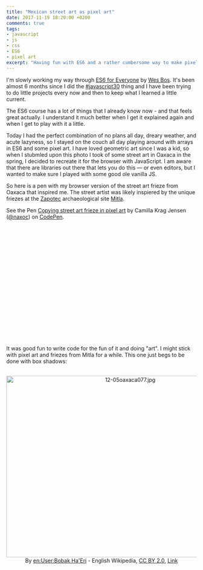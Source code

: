 ```yaml
---
title: "Mexican street art as pixel art"
date: 2017-11-19 18:20:00 +0200
comments: true
tags:
- javascript
- js
- css
- ES6
- pixel art
excerpt: "Having fun with ES6 and a rather cumbersome way to make pixel art."
---
```

I'm slowly working my way through [ES6 for Everyone](https://es6.io/) by [Wes Bos](http://wesbos.com/). It's been almost 6 months since I did the [#javascript30](http://javascript30.com/) thing and I have been trying to do little projects every now and then to keep what I learned a little current.

The ES6 course has a lot of things that I already know now - and that feels great actually. I understand it much better when I get it explained again and when I get to play with it a little.

Today I had the perfect combination of no plans all day, dreary weather, and acute lazyness, so I stayed on the couch all day playing around with arrays in ES6 and some pixel art. I have loved geometric art since I was a kid, so when I stubmled upon this photo I took of some street art in Oaxaca in the spring, I decided to recreate it for the browser with JavaScript. I am aware that there are libraries out there that lets you do this &mdash; or even editors, but I wanted to make sure I played with some good ole vanilla JS.

So here is a pen with my browser version of the street art frieze from Oaxaca that inspired me. The street artist was likely inspiered by the unique friezes at the [Zapotec](https://en.wikipedia.org/wiki/Zapotec_peoples) archaeological site [Mitla](https://en.wikipedia.org/wiki/Mitla).

<div style="height:335px; margin-bottom: 30px;">
<p data-height="335" data-theme-id="0" data-slug-hash="BmJvgV" data-default-tab="result" data-user="naxoc" data-embed-version="2" data-pen-title="Copying street art frieze in pixel art" class="codepen">See the Pen <a href="https://codepen.io/naxoc/pen/BmJvgV/">Copying street art frieze in pixel art</a> by Camilla Krag Jensen (<a href="https://codepen.io/naxoc">@naxoc</a>) on <a href="https://codepen.io">CodePen</a>.</p>
<script async src="https://production-assets.codepen.io/assets/embed/ei.js"></script>
</div>

It was good fun to write code for the fun of it and doing "art". I might stick with pixel art and friezes from Mitla for a while. This one just begs to be done with box shadows:

<p class="small" style="text-align:center;margin-top:30px;"><a href="https://commons.wikimedia.org/wiki/File:12-05oaxaca077.jpg#/media/File:12-05oaxaca077.jpg"><img src="https://upload.wikimedia.org/wikipedia/commons/3/39/12-05oaxaca077.jpg" alt="12-05oaxaca077.jpg" width="640" height="480" class="centered-image"></a>By <a href="https://en.wikipedia.org/wiki/User:Bobak_Ha%27Eri" class="extiw" title="en:User:Bobak Ha'Eri">en:User:Bobak Ha'Eri</a> - English Wikipedia, <a href="http://creativecommons.org/licenses/by/2.0" title="Creative Commons Attribution 2.0">CC BY 2.0</a>, <a href="https://commons.wikimedia.org/w/index.php?curid=7947660">Link</a></p>

